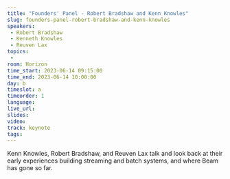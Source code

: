 ```yaml
---
title: "Founders' Panel - Robert Bradshaw and Kenn Knowles"
slug: founders-panel-robert-bradshaw-and-kenn-knowles
speakers:
 - Robert Bradshaw
 - Kenneth Knowles
 - Reuven Lax
topics:
 - 
room: Horizon
time_start: 2023-06-14 09:15:00
time_end: 2023-06-14 10:00:00
day: b
timeslot: a
timeorder: 1
language: 
live_url: 
slides: 
video: 
track: keynote
tags:
---
```


Kenn Knowles, Robert Bradshaw, and Reuven Lax talk and look back at their early experiences building streaming and batch systems, and where Beam has gone so far.
